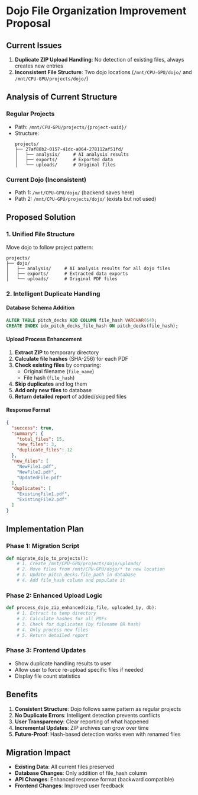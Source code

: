 # Dojo File Organization Improvement Proposal

## Current Issues

1. **Duplicate ZIP Upload Handling**: No detection of existing files, always creates new entries
2. **Inconsistent File Structure**: Two dojo locations (`/mnt/CPU-GPU/dojo/` and `/mnt/CPU-GPU/projects/dojo/`)

## Analysis of Current Structure

### Regular Projects
- Path: `/mnt/CPU-GPU/projects/{project-uuid}/`
- Structure:
  ```
  projects/
  ├── 27af88b2-0157-41dc-a064-278112af51fd/
  │   ├── analysis/     # AI analysis results
  │   ├── exports/      # Exported data
  │   └── uploads/      # Original files
  ```

### Current Dojo (Inconsistent)
- Path 1: `/mnt/CPU-GPU/dojo/` (backend saves here)
- Path 2: `/mnt/CPU-GPU/projects/dojo/` (exists but not used)

## Proposed Solution

### 1. Unified File Structure
Move dojo to follow project pattern:
```
projects/
├── dojo/
│   ├── analysis/     # AI analysis results for all dojo files
│   ├── exports/      # Extracted data exports
│   └── uploads/      # Original PDF files
```

### 2. Intelligent Duplicate Handling

#### Database Schema Addition
```sql
ALTER TABLE pitch_decks ADD COLUMN file_hash VARCHAR(64);
CREATE INDEX idx_pitch_decks_file_hash ON pitch_decks(file_hash);
```

#### Upload Process Enhancement
1. **Extract ZIP** to temporary directory
2. **Calculate file hashes** (SHA-256) for each PDF
3. **Check existing files** by comparing:
   - Original filename (`file_name`)
   - File hash (`file_hash`)
4. **Skip duplicates** and log them
5. **Add only new files** to database
6. **Return detailed report** of added/skipped files

#### Response Format
```json
{
  "success": true,
  "summary": {
    "total_files": 15,
    "new_files": 3,
    "duplicate_files": 12
  },
  "new_files": [
    "NewFile1.pdf",
    "NewFile2.pdf", 
    "UpdatedFile.pdf"
  ],
  "duplicates": [
    "ExistingFile1.pdf",
    "ExistingFile2.pdf"
  ]
}
```

## Implementation Plan

### Phase 1: Migration Script
```python
def migrate_dojo_to_projects():
    # 1. Create /mnt/CPU-GPU/projects/dojo/uploads/
    # 2. Move files from /mnt/CPU-GPU/dojo/* to new location
    # 3. Update pitch_decks.file_path in database
    # 4. Add file_hash column and populate it
```

### Phase 2: Enhanced Upload Logic
```python
def process_dojo_zip_enhanced(zip_file, uploaded_by, db):
    # 1. Extract to temp directory
    # 2. Calculate hashes for all PDFs
    # 3. Check for duplicates (by filename OR hash)
    # 4. Only process new files
    # 5. Return detailed report
```

### Phase 3: Frontend Updates
- Show duplicate handling results to user
- Allow user to force re-upload specific files if needed
- Display file count statistics

## Benefits

1. **Consistent Structure**: Dojo follows same pattern as regular projects
2. **No Duplicate Errors**: Intelligent detection prevents conflicts
3. **User Transparency**: Clear reporting of what happened
4. **Incremental Updates**: ZIP archives can grow over time
5. **Future-Proof**: Hash-based detection works even with renamed files

## Migration Impact

- **Existing Data**: All current files preserved
- **Database Changes**: Only addition of file_hash column
- **API Changes**: Enhanced response format (backward compatible)
- **Frontend Changes**: Improved user feedback